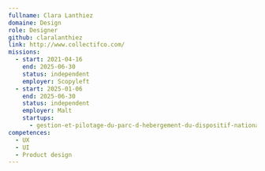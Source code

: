 ```yaml
---
fullname: Clara Lanthiez
domaine: Design
role: Designer
github: claralanthiez
link: http://www.collectifco.com/
missions:
  - start: 2021-04-16
    end: 2025-06-30
    status: independent
    employer: Scopyleft
  - start: 2025-01-06
    end: 2025-06-30
    status: independent
    employer: Malt
    startups:
      - gestion-et-pilotage-du-parc-d-hebergement-du-dispositif-national-d-acceuil
competences:
  - UX
  - UI
  - Product design
---
```

